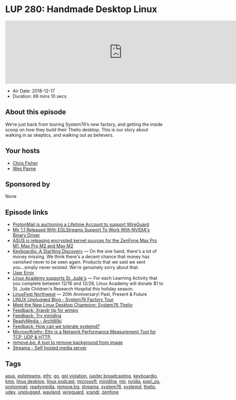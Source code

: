 # LUP 280: Handmade Desktop Linux

<iframe src="https://player.fireside.fm/v2/RUkczH-V+Evjz9ndi?theme=dark" width="740" height="200" frameborder="0" scrolling="no"></iframe>

* Air Date: 2018-12-17
* Duration: 69 mins 10 secs

## About this episode

We’re just back from touring System76’s new factory, and getting the inside scoop on how they build their Thelio desktop. This is our story about walking in as skeptics, and walking out as believers. 

## Your hosts
* [Chris Fisher](https://linuxunplugged.com/hosts/chrislas)
* [Wes Payne](https://linuxunplugged.com/hosts/wes)

## Sponsored by

None



## Episode links

  * [ProtonMail is auctioning a Lifetime Account to support WireGuard](https://protonmail.com/blog/lifetime-account-supporting-wireguard/ "ProtonMail is auctioning a Lifetime Account to support WireGuard")
  * [Mir 1.1 Released With EGLStreams Support To Work With NVIDIA's Binary Driver](https://www.phoronix.com/scan.php?page=news_item&px=Ubuntu-Mir-1.1-Released "Mir 1.1 Released With EGLStreams Support To Work With NVIDIA's Binary Driver")
  * [ASUS is releasing encrypted kernel sources for the ZenFone Max Pro M1, Max Pro M2 and Max M2](https://www.xda-developers.com/asus-encrypted-kernel-source-zenfone-max-pro-m2/ "ASUS is releasing encrypted kernel sources for the ZenFone Max Pro M1, Max Pro M2 and Max M2")
  * [Keyboardio: A Startling Discovery](https://www.kickstarter.com/projects/keyboardio/the-model-01-an-heirloom-grade-keyboard-for-seriou/posts/2369985 "Keyboardio: A Startling Discovery") — On the one hand, there's a lot of money missing. We think there's a decent chance that money has vanished never to be seen again. Products that we said we sent you...simply never existed. We're genuinely sorry about that.
  * [User Error](https://error.show/subscribe "User Error")
  * [Linux Academy supports St. Jude's](https://info.linuxacademy.com/you-learn.-we-give.-give-back-with-your-cloud-skills "Linux Academy supports St. Jude's") — For each Learning Activity that you complete between 12/16 and 12/26, Linux Academy will donate $1 to St. Jude Children's Research Hospital this holiday season.
  * [LinuxFest Northwest](https://linuxfestnorthwest.org/conferences/2019 "LinuxFest Northwest") — 20th Anniversary! Past, Present & Future
  * [LINUX Unplugged Blog - System76 Factory Tour](https://linuxunplugged.com/articles/system76tour "LINUX Unplugged Blog - System76 Factory Tour")
  * [Meet the New Linux Desktop Champion: System76 Thelio](https://www.linux.com/blog/2018/12/meet-new-linux-desktop-champion-system76-thelio "Meet the New Linux Desktop Champion: System76 Thelio")
  * [Feedback: Xrandr tip for wimpy](https://pastebin.com/du0it1e9 "Feedback: Xrandr tip for wimpy")
  * [Feedback: Try minidlna](https://pastebin.com/gxBHYHL0 "Feedback: Try minidlna")
  * [ReadyMedia - ArchWiki](https://wiki.archlinux.org/index.php/ReadyMedia "ReadyMedia - ArchWiki")
  * [Feedback: How can we tolerate systemd?](https://pastebin.com/SkUineid "Feedback: How can we tolerate systemd?")
  * [Microsoft/ethr: Ethr is a Network Performance Measurement Tool for TCP, UDP & HTTP.](https://github.com/Microsoft/Ethr "Microsoft/ethr: Ethr is a Network Performance Measurement Tool for TCP, UDP & HTTP.")
  * [remove.bg: A tool to remove background from image](https://www.remove.bg/ "remove.bg: A tool to remove background from image")
  * [Streama - Self hosted media server](https://streamaserver.org/ "Streama - Self hosted media server")



## Tags

[asus](https://linuxunplugged.com/tags/asus), [eglstreams](https://linuxunplugged.com/tags/eglstreams), [ethr](https://linuxunplugged.com/tags/ethr), [go](https://linuxunplugged.com/tags/go), [gpl violation](https://linuxunplugged.com/tags/gpl%20violation), [jupiter broadcasting](https://linuxunplugged.com/tags/jupiter%20broadcasting), [keyboardio](https://linuxunplugged.com/tags/keyboardio), [kms](https://linuxunplugged.com/tags/kms), [linux desktop](https://linuxunplugged.com/tags/linux%20desktop), [linux podcast](https://linuxunplugged.com/tags/linux%20podcast), [microsoft](https://linuxunplugged.com/tags/microsoft), [minidlna](https://linuxunplugged.com/tags/minidlna), [mir](https://linuxunplugged.com/tags/mir), [nvidia](https://linuxunplugged.com/tags/nvidia), [pop!_os](https://linuxunplugged.com/tags/pop!_os), [protonmail](https://linuxunplugged.com/tags/protonmail), [readymedia](https://linuxunplugged.com/tags/readymedia), [remove.bg](https://linuxunplugged.com/tags/remove.bg), [streama](https://linuxunplugged.com/tags/streama), [system76](https://linuxunplugged.com/tags/system76), [systemd](https://linuxunplugged.com/tags/systemd), [thelio](https://linuxunplugged.com/tags/thelio), [udev](https://linuxunplugged.com/tags/udev), [unplugged](https://linuxunplugged.com/tags/unplugged), [wayland](https://linuxunplugged.com/tags/wayland), [wireguard](https://linuxunplugged.com/tags/wireguard), [xrandr](https://linuxunplugged.com/tags/xrandr), [zenfone](https://linuxunplugged.com/tags/zenfone)